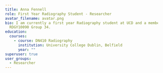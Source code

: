 ```yaml
---
title: Anna Fennell
role: First Year Radiography Student - Researcher
avatar_filename: avatar.png
bio: I am currently a first year Radiography student at UCD and a member of
  RDGY10090 Group 34.
education:
  courses:
    - course: DN410 Radiography
      institution: University College Dublin, Belfield
      year: ""
superuser: true
user_groups:
  - Researcher
---
```


